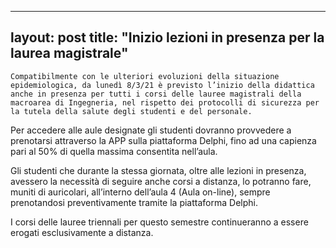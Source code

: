 
---
layout: post
title:  "Inizio lezioni in presenza per la laurea magistrale"
---
	Compatibilmente con le ulteriori evoluzioni della situazione epidemiologica, da lunedì 8/3/21 è previsto l’inizio della didattica anche in presenza per tutti i corsi delle lauree magistrali della macroarea di Ingegneria, nel rispetto dei protocolli di sicurezza per la tutela della salute degli studenti e del personale.  

Per accedere alle aule designate gli studenti dovranno provvedere a prenotarsi attraverso la APP sulla piattaforma Delphi, fino ad una capienza pari al 50% di quella massima consentita nell’aula.  
  
Gli studenti che durante la stessa giornata, oltre alle lezioni in presenza, avessero la necessità di seguire anche corsi a distanza, lo potranno fare, muniti di auricolari, all’interno dell’aula 4 (Aula on-line), sempre prenotandosi preventivamente tramite la piattaforma Delphi.  

  
I corsi delle lauree triennali per questo semestre continueranno a essere erogati esclusivamente a distanza.